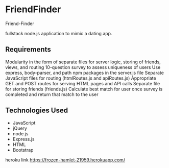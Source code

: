 # FriendFinder
Friend-Finder 

fullstack node.js application to mimic a dating app.

## Requirements
Modularity in the form of separate files for server logic, storing of friends, views, and routing
10-question survey to assess uniqueness of users
Use express, body-parser, and path npm packages in the server.js file
Separate JavaScript files for routing (htmlRoutes.js and apiRoutes.js)
Appropriate GET and POST routes for serving HTML pages and API calls
Separate file for storing friends (friends.js)
Calculate best match for user once survey is completed and return that match to the user

## Technologies Used
* JavaScript
* jQuery
* node.js
* Express.js
* HTML
* Bootstrap

heroku link https://frozen-hamlet-21959.herokuapp.com/